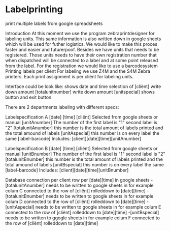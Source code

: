 # Labelprinting
print multiple labels from google spreadsheets

Introduction
At this moment we use the program zebraprintdesigner for labeling units. This same information is also written down in google sheets which will be used for futher logistics. We would like to make this proces faster and easier and futurerpoof. Besides we have units that needs to be registered. Those units needs to have their own registration number that when dispatched will be connected to a label and at some point released from the label. For the registration we would like to use a barcodesystem
Printing labels per cliënt
For labeling we use Z4M and the S4M Zebra printers.
Each print assignment is per cliënt for labeling units.

Interface could be look like:
shows date and time
selection of [cliënt]
write down amount [totalunitnumber]
write down amount [unitspecial]
shows button and exit button

There are 2 departments labeling with different specs:

Labelspecification A
  [date] [time]
  [cliënt] Selected from google sheets or manual
  [unitAnumber] The number of the first label is "1" second label is "2"
  [totalunitAnumber] this number is the total amount of labels printed and the total amound of labels
  [unitAspecial] this number is on every label the same 
  [label-barcode] Includes: [client][date][time][unitAnumber]

Labelspecification B 
  [date] [time]
  [cliënt] Selected from google sheets or manual
  [unitBnumber] The number of the first label is "1" second label is "2"
  [totalunitBnumber] this number is the total amount of labels printed and the total amound of labels
  [unitBspecial] this number is on every label the same 
  [label-barcode] Includes: [client][date][time][unitBnumber]

Database connection
per client row per [date][time] in google sheets
-[totalunitAnumber] needs to be written to google sheets in  for example colum C connected to the row of [cliënt] rolleddown to [date][time]
-[totalunitBnumber] needs to be written to google sheets in for example colum D connected to the row of [cliënt] rolleddown to [date][time]
-[unitAspecial] needs to be written to google sheets in for example colum E connected to the row of [cliënt] rolleddown to [date][time]
-[unitBspecial] needs to be written to ggogle sheets in for example colum F connected to the row of [cliënt] rolleddown to [date][time]
